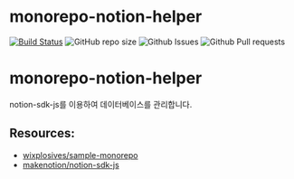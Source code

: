 # monorepo-notion-helper

[![Build Status](https://github.com/jaem1n207/monorepo-notion-helper/workflows/tests/badge.svg)](https://github.com/jaem1n207/monorepo-notion-helper/actions)
![GitHub repo size](https://img.shields.io/github/repo-size/Archisketch-Ben/monorepo-notion-helper?color=green&style=flat-square)
![Github Issues](https://img.shields.io/github/issues/Archisketch-Ben/monorepo-notion-helper)
![Github Pull requests](https://img.shields.io/bitbucket/pr/Archisketch-Ben/monorepo-notion-helper)

# monorepo-notion-helper

notion-sdk-js를 이용하여 데이터베이스를 관리합니다.

## Resources:

- [wixplosives/sample-monorepo](https://github.com/wixplosives/sample-monorepo)
- [makenotion/notion-sdk-js](https://github.com/makenotion/notion-sdk-js)
